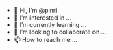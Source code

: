 - 👋 Hi, I’m @pinri
- 👀 I’m interested in ...
- 🌱 I’m currently learning ...
- 💞️ I’m looking to collaborate on ...
- 📫 How to reach me ...

<!---
pinri/pinri is a ✨ special ✨ repository because its `README.md` (this file) appears on your GitHub profile.
You can click the Preview link to take a look at your changes.
--->
